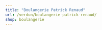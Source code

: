 ```yaml
---
title: "Boulangerie Patrick Renaud"
url: /verdun/boulangerie-patrick-renaud/
shop: boulangerie
---
```

